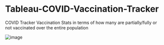 # Tableau-COVID-Vaccination-Tracker
COVID Tracker Vaccination Stats in terms of how many are partially/fully or not vaccinated over the entire population


![image](https://user-images.githubusercontent.com/86946820/213466648-f02c3d1a-9652-41dd-96f0-bd01ec00d9c7.png)
